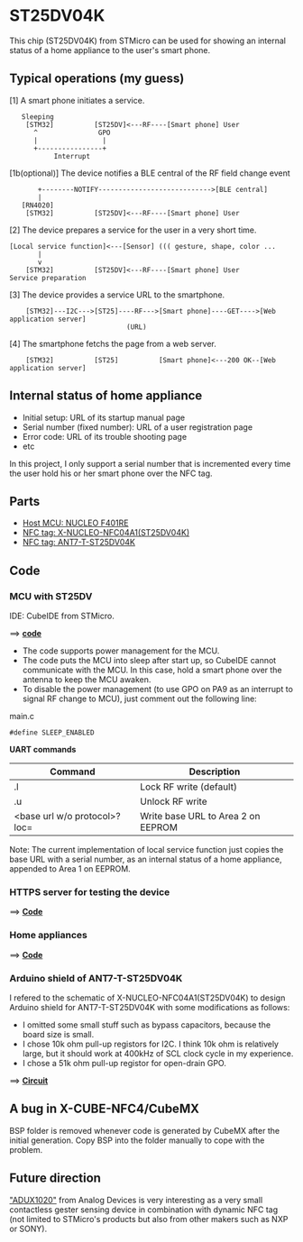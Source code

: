# ST25DV04K

This chip (ST25DV04K) from STMicro can be used for showing an internal status of a home appliance to the user's smart phone.

## Typical operations (my guess)

[1] A smart phone initiates a service.

```
   Sleeping                                         
    [STM32]          [ST25DV]<---RF----[Smart phone] User
      ^               GPO                           
      |                |
      +----------------+
           Interrupt
```

[1b(optional)] The device notifies a BLE central of the RF field change event 

```
       +--------NOTIFY---------------------------->[BLE central]
       |
   [RN4020]                                         
    [STM32]          [ST25DV]<---RF----[Smart phone] User
```

[2] The device prepares a service for the user in a very short time.

```
[Local service function]<---[Sensor] ((( gesture, shape, color ...
       |
       v
    [STM32]          [ST25DV]<---RF----[Smart phone] User
Service preparation  
```

[3] The device provides a service URL to the smartphone.

```
    [STM32]---I2C--->[ST25]----RF--->[Smart phone]----GET---->[Web application server]
                             (URL)
```

[4] The smartphone fetchs the page from a web server.

```
    [STM32]          [ST25]          [Smart phone]<---200 OK--[Web application server]
```

## Internal status of home appliance

- Initial setup: URL of its startup manual page
- Serial number (fixed number): URL of a user registration page
- Error code: URL of its trouble shooting page
- etc

In this project, I only support a serial number that is incremented every time the user hold his or her smart phone over the NFC tag.

## Parts

- [Host MCU: NUCLEO F401RE](https://www.st.com/en/evaluation-tools/nucleo-f401re.html)
- [NFC tag: X-NUCLEO-NFC04A1(ST25DV04K)](https://www.st.com/en/ecosystems/x-nucleo-nfc04a1.html)
- [NFC tag: ANT7-T-ST25DV04K](https://www.st.com/en/evaluation-tools/ant7-t-st25dv04k.html)

## Code

### MCU with ST25DV

IDE: CubeIDE from STMicro.

==> **[code](./stm32/Dynamic_NFC)**

- The code supports power management for the MCU.
- The code puts the MCU into sleep after start up, so CubeIDE cannot communicate with the MCU. In this case, hold a smart phone over the antenna to keep the MCU awaken.
- To disable the power management (to use GPO on PA9 as an interrupt to signal RF change to MCU), just comment out the following line:

main.c
```
#define SLEEP_ENABLED
```

**UART commands**

|Command                          |Description                        |
|---------------------------------|-----------------------------------|
|.l                               |Lock RF write (default)            |
|.u                               |Unlock RF write                    |
|<base url w/o protocol>?loc=<loc>|Write base URL to Area 2 on EEPROM |

Note: The current implementation of local service function just copies the base URL with a serial number, as an internal status of a home appliance, appended to Area 1 on EEPROM.

### HTTPS server for testing the device

==> **[Code](./webapp)**

### Home appliances

==> **[Code](./home_appliances)**

### Arduino shield of ANT7-T-ST25DV04K

I refered to the schematic of X-NUCLEO-NFC04A1(ST25DV04K) to design Arduino shield for ANT7-T-ST25DV04K with some modifications as follows:
- I omitted some small stuff such as bypass capacitors, because the board size is small.
- I chose 10k ohm pull-up registors for I2C. I think 10k ohm is relatively large, but it should work at 400kHz of SCL clock cycle in my experience.
- I chose a 51k ohm pull-up registor for open-drain GPO.

==> **[Circuit](./kicad/ant7_t_st25dv04k.pdf)**

## A bug in X-CUBE-NFC4/CubeMX

BSP folder is removed whenever code is generated by CubeMX after the initial generation. Copy BSP into the folder manually to cope with the problem.

## Future direction

["ADUX1020"](https://www.analog.com/en/products/adux1020.html) from Analog Devices is very interesting as a very small contactless gester sensing device in combination with dynamic NFC tag (not limited to STMicro's products but also from other makers such as NXP or SONY).
